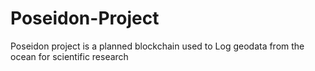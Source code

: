 # Poseidon-Project
Poseidon project is a planned blockchain used to Log geodata from the ocean for scientific research  
